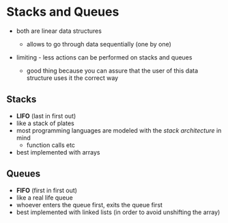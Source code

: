 # Stacks and Queues

- both are linear data structures
  - allows to go through data sequentially (one by one)


- limiting - less actions can be performed on stacks and queues
  - good thing because you can assure that the user of this data structure uses it the correct way


## Stacks

- **LIFO** (last in first out)
- like a stack of plates
- most programming languages are modeled with the *stack architecture* in mind
  - function calls etc
- best implemented with arrays


## Queues

- **FIFO** (first in first out)
- like a real life queue
- whoever enters the queue first, exits the queue first
- best implemented with linked lists (in order to avoid unshifting the array)
